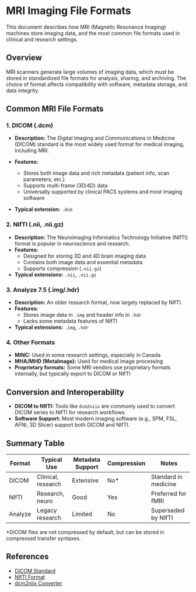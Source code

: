 # MRI Imaging File Formats

This document describes how MRI (Magnetic Resonance Imaging) machines store imaging data, and the most common file formats used in clinical and research settings.

## Overview

MRI scanners generate large volumes of imaging data, which must be stored in standardized file formats for analysis, sharing, and archiving. The choice of format affects compatibility with software, metadata storage, and data integrity.

## Common MRI File Formats

### 1. DICOM (.dcm)

- **Description:** The Digital Imaging and Communications in Medicine (DICOM) standard is the most widely used format for medical imaging, including MRI.

- **Features:**
  - Stores both image data and rich metadata (patient info, scan parameters, etc.)
  - Supports multi-frame (3D/4D) data
  - Universally supported by clinical PACS systems and most imaging software
- **Typical extension:** `.dcm`

### 2. NIfTI (.nii, .nii.gz)

- **Description:** The Neuroimaging Informatics Technology Initiative (NIfTI) format is popular in neuroscience and research.
- **Features:**
  - Designed for storing 3D and 4D brain imaging data
  - Contains both image data and essential metadata
  - Supports compression (`.nii.gz`)
- **Typical extensions:** `.nii`, `.nii.gz`

### 3. Analyze 7.5 (.img/.hdr)

- **Description:** An older research format, now largely replaced by NIfTI.
- **Features:**
  - Stores image data in `.img` and header info in `.hdr`
  - Lacks some metadata features of NIfTI
- **Typical extensions:** `.img`, `.hdr`

### 4. Other Formats

- **MINC:** Used in some research settings, especially in Canada
- **MHA/MHD (MetaImage):** Used for medical image processing
- **Proprietary formats:** Some MRI vendors use proprietary formats internally, but typically export to DICOM or NIfTI

## Conversion and Interoperability

- **DICOM to NIfTI:** Tools like `dcm2niix` are commonly used to convert DICOM series to NIfTI for research workflows.
- **Software Support:** Most modern imaging software (e.g., SPM, FSL, AFNI, 3D Slicer) support both DICOM and NIfTI.

## Summary Table

| Format   | Typical Use         | Metadata Support | Compression | Notes                |
|----------|---------------------|------------------|-------------|----------------------|
| DICOM    | Clinical, research  | Extensive        | No*         | Standard in medicine |
| NIfTI    | Research, neuro     | Good             | Yes         | Preferred for fMRI   |
| Analyze  | Legacy research     | Limited          | No          | Superseded by NIfTI  |

*DICOM files are not compressed by default, but can be stored in compressed transfer syntaxes.

## References

- [DICOM Standard](https://www.dicomstandard.org/)
- [NIfTI Format](https://nifti.nimh.nih.gov/)
- [dcm2niix Converter](https://github.com/rordenlab/dcm2niix)
